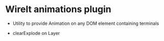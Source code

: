 # WireIt animations plugin


 * Utility to provide Animation on any DOM element containing terminals

 * clearExplode on Layer

